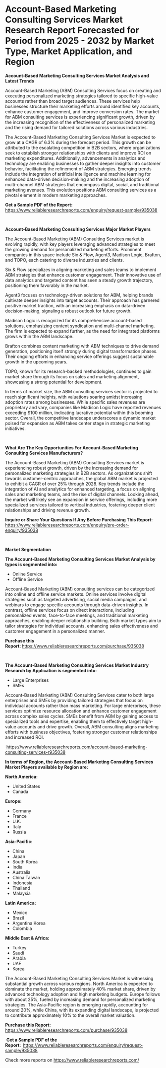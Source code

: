 <p><h1>Account-Based Marketing Consulting Services Market Research Report Forecasted for Period from 2025 -  2032 by Market Type, Market Application, and Region</h1></p><p><strong>Account-Based Marketing Consulting Services Market Analysis and Latest Trends</strong></p>
<p><p>Account-Based Marketing (ABM) Consulting Services focus on creating and executing personalized marketing strategies tailored to specific high-value accounts rather than broad target audiences. These services help businesses structure their marketing efforts around identified key accounts, enhance customer engagement, and improve conversion rates. The market for ABM consulting services is experiencing significant growth, driven by the increasing recognition of the effectiveness of personalized marketing and the rising demand for tailored solutions across various industries.</p><p>The Account-Based Marketing Consulting Services Market is expected to grow at a CAGR of 6.3% during the forecast period. This growth can be attributed to the escalating competition in B2B sectors, where organizations seek to establish stronger relationships with clients and improve ROI on marketing expenditures. Additionally, advancements in analytics and technology are enabling businesses to gather deeper insights into customer behavior, facilitating the refinement of ABM strategies. Emerging trends include the integration of artificial intelligence and machine learning for enhanced data-driven decision-making and the increasing adoption of multi-channel ABM strategies that encompass digital, social, and traditional marketing avenues. This evolution positions ABM consulting services as a pivotal element in modern marketing approaches.</p></p>
<p><strong>Get a Sample PDF of the Report:&nbsp;</strong> <a href="https://www.reliableresearchreports.com/enquiry/request-sample/935038?utm_campaign=3383&utm_medium=2&utm_source=Github&utm_content=ia&utm_term=11032025&utm_id=account-based-marketing-consulting-services">https://www.reliableresearchreports.com/enquiry/request-sample/935038</a></p>
<p>&nbsp;</p>
<p><strong>Account-Based Marketing Consulting Services Major Market Players</strong></p>
<p><p>The Account-Based Marketing (ABM) Consulting Services market is evolving rapidly, with key players leveraging advanced strategies to meet the growing demand for personalized marketing efforts. Prominent companies in this space include Six & Flow, Agent3, Madison Logic, Brafton, and TOPO, each catering to diverse industries and clients.</p><p>Six & Flow specializes in aligning marketing and sales teams to implement ABM strategies that enhance customer engagement. Their innovative use of data analytics and targeted content has seen a steady growth trajectory, positioning them favorably in the market.</p><p>Agent3 focuses on technology-driven solutions for ABM, helping brands cultivate deeper insights into target accounts. Their approach has garnered positive market traction, with an increasing emphasis on data-driven decision-making, signaling a robust outlook for future growth.</p><p>Madison Logic is recognized for its comprehensive account-based solutions, emphasizing content syndication and multi-channel marketing. The firm is expected to expand further, as the need for integrated platforms grows within the ABM landscape.</p><p>Brafton combines content marketing with ABM techniques to drive demand generation, positioning itself strongly during digital transformation phases. Their ongoing efforts in enhancing service offerings suggest sustainable growth in the upcoming years.</p><p>TOPO, known for its research-backed methodologies, continues to gain market share through its focus on sales and marketing alignment, showcasing a strong potential for development.</p><p>In terms of market size, the ABM consulting services sector is projected to reach significant heights, with valuations soaring amidst increasing adoption rates among businesses. While specific sales revenues are proprietary and vary, companies like Madison Logic have reported revenues exceeding $100 million, indicating lucrative potential within this booming sector. Overall, the competitive landscape underscores a dynamic market poised for expansion as ABM takes center stage in strategic marketing initiatives.</p></p>
<p>&nbsp;</p>
<p><strong>What Are The Key Opportunities For Account-Based Marketing Consulting Services Manufacturers?</strong></p>
<p><p>The Account-Based Marketing (ABM) Consulting Services market is experiencing robust growth, driven by the increasing demand for personalized marketing strategies in B2B sectors. As organizations shift towards customer-centric approaches, the global ABM market is projected to exhibit a CAGR of over 25% through 2028. Key trends include the integration of AI and analytics for enhanced targeting, a focus on aligning sales and marketing teams, and the rise of digital channels. Looking ahead, the market will likely see an expansion in service offerings, including more specialized services tailored to vertical industries, fostering deeper client relationships and driving revenue growth.</p></p>
<p><strong>Inquire or Share Your Questions If Any Before Purchasing This Report:</strong> <a href="https://www.reliableresearchreports.com/enquiry/pre-order-enquiry/935038?utm_campaign=3383&utm_medium=2&utm_source=Github&utm_content=ia&utm_term=11032025&utm_id=account-based-marketing-consulting-services">https://www.reliableresearchreports.com/enquiry/pre-order-enquiry/935038</a></p>
<p>&nbsp;</p>
<p><strong>Market Segmentation</strong></p>
<p><strong>The Account-Based Marketing Consulting Services Market Analysis by types is segmented into:</strong></p>
<p><ul><li>Online Service</li><li>Offline Service</li></ul></p>
<p><p>Account-Based Marketing (ABM) consulting services can be categorized into online and offline service markets. Online services involve digital strategies such as targeted advertising, social media campaigns, and webinars to engage specific accounts through data-driven insights. In contrast, offline services focus on direct interactions, including personalized events, face-to-face meetings, and traditional marketing approaches, enabling deeper relationship building. Both market types aim to tailor strategies for individual accounts, enhancing sales effectiveness and customer engagement in a personalized manner.</p></p>
<p><strong>Purchase this Report:&nbsp;</strong><a href="https://www.reliableresearchreports.com/purchase/935038?utm_campaign=3383&utm_medium=2&utm_source=Github&utm_content=ia&utm_term=11032025&utm_id=account-based-marketing-consulting-services">https://www.reliableresearchreports.com/purchase/935038</a></p>
<p>&nbsp;</p>
<p><strong>The Account-Based Marketing Consulting Services Market Industry Research by Application is segmented into:</strong></p>
<p><ul><li>Large Enterprises</li><li>SMEs</li></ul></p>
<p><p>Account-Based Marketing (ABM) Consulting Services cater to both large enterprises and SMEs by providing tailored strategies that focus on individual accounts rather than mass marketing. For large enterprises, these services optimize resource allocation and enhance customer engagement across complex sales cycles. SMEs benefit from ABM by gaining access to specialized tools and expertise, enabling them to effectively target high-value accounts and drive growth. Overall, ABM consulting aligns marketing efforts with business objectives, fostering stronger customer relationships and increased ROI.</p></p>
<p><a href="https://www.reliableresearchreports.com/account-based-marketing-consulting-services-r935038?utm_campaign=3383&utm_medium=2&utm_source=Github&utm_content=ia&utm_term=11032025&utm_id=account-based-marketing-consulting-services">&nbsp;https://www.reliableresearchreports.com/account-based-marketing-consulting-services-r935038</a></p>
<p><strong>In terms of Region, the Account-Based Marketing Consulting Services Market Players available by Region are:</strong></p>
<p>
    <p> <strong> North America: </strong>
        <ul>
            <li>United States</li>
            <li>Canada</li>
        </ul>
        </p> 
    <p> <strong> Europe: </strong>
        <ul>
            <li>Germany</li>
            <li>France</li>
            <li>U.K.</li>
            <li>Italy</li>
            <li>Russia</li>
        </ul>
        </p> 
    <p> <strong> Asia-Pacific: </strong>
        <ul>
            <li>China</li>
            <li>Japan</li>
            <li>South Korea</li>
            <li>India</li>
            <li>Australia</li>
            <li>China Taiwan</li>
            <li>Indonesia</li>
            <li>Thailand</li>
            <li>Malaysia</li>
        </ul>
        </p> 
    <p> <strong> Latin America: </strong>
        <ul>
            <li>Mexico</li>
            <li>Brazil</li>
            <li>Argentina Korea</li>
            <li>Colombia</li>
        </ul>
        </p> 
    <p> <strong> Middle East & Africa: </strong>
        <ul>
            <li>Turkey</li>
            <li>Saudi</li>
            <li>Arabia</li>
            <li>UAE</li>
            <li>Korea</li>
        </ul>
    </p>
    </p>
<p><p>The Account-Based Marketing Consulting Services Market is witnessing substantial growth across various regions. North America is expected to dominate the market, holding approximately 40% market share, driven by advanced technology adoption and high marketing budgets. Europe follows with about 25%, fueled by increasing demand for personalized marketing strategies. The Asia-Pacific region is emerging rapidly, accounting for around 20%, while China, with its expanding digital landscape, is projected to contribute approximately 10% to the overall market valuation.</p></p>
<p><strong>Purchase this Report: </strong><a href="https://www.reliableresearchreports.com/purchase/935038?utm_campaign=3383&utm_medium=2&utm_source=Github&utm_content=ia&utm_term=11032025&utm_id=account-based-marketing-consulting-services">https://www.reliableresearchreports.com/purchase/935038</a></p>
<p>&nbsp;<strong>Get a Sample PDF of the Report:&nbsp;&nbsp;</strong><a href="https://www.reliableresearchreports.com/enquiry/request-sample/935038?utm_campaign=3383&utm_medium=2&utm_source=Github&utm_content=ia&utm_term=11032025&utm_id=account-based-marketing-consulting-services">https://www.reliableresearchreports.com/enquiry/request-sample/935038</a></p>
<p><strong></strong></p>
<p>Check more reports on <a href="https://www.reliableresearchreports.com/?utm_campaign=3383&utm_medium=2&utm_source=Github&utm_content=ia&utm_term=11032025&utm_id=account-based-marketing-consulting-services">https://www.reliableresearchreports.com/</a></p>